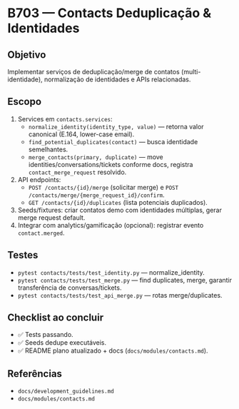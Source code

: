 # B703 — Contacts Deduplicação & Identidades

## Objetivo
Implementar serviços de deduplicação/merge de contatos (multi-identidade), normalização de identidades e APIs relacionadas.

## Escopo
1. Services em `contacts.services`:
   - `normalize_identity(identity_type, value)` — retorna valor canonical (E.164, lower-case email).
   - `find_potential_duplicates(contact)` — busca identidade semelhantes.
   - `merge_contacts(primary, duplicate)` — move identities/conversations/tickets conforme docs, registra `contact_merge_request` resolvido.
2. API endpoints:
   - `POST /contacts/{id}/merge` (solicitar merge) e `POST /contacts/merge/{merge_request_id}/confirm`.
   - `GET /contacts/{id}/duplicates` (lista potenciais duplicados).
3. Seeds/fixtures: criar contatos demo com identidades múltiplas, gerar merge request default.
4. Integrar com analytics/gamificação (opcional): registrar evento `contact.merged`.

## Testes
- `pytest contacts/tests/test_identity.py` — normalize_identity.
- `pytest contacts/tests/test_merge.py` — find duplicates, merge, garantir transferência de conversas/tickets.
- `pytest contacts/tests/test_api_merge.py` — rotas merge/duplicates.

## Checklist ao concluir
- ✅ Tests passando.
- ✅ Seeds dedupe executáveis.
- ✅ README plano atualizado + docs (`docs/modules/contacts.md`).

## Referências
- `docs/development_guidelines.md`
- `docs/modules/contacts.md`
